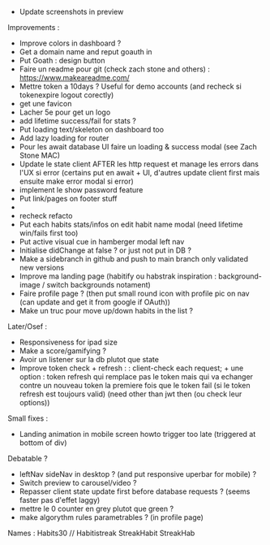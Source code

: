 - Update screenshots in preview

Improvements :
- Improve colors in dashboard ?
- Get a domain name and reput goauth in
- Put Goath : design button
- Faire un readme pour git (check zach stone and others) : https://www.makeareadme.com/
- Mettre token a 10days ? Useful for demo accounts (and recheck si tokenexpire logout corectly)
- get une favicon
- Lacher 5e pour get un logo
- add lifetime success/fail for stats ?
- Put loading text/skeleton on dashboard too
- Add lazy loading for router
- Pour les await database UI faire un loading & success modal (see Zach Stone MAC)
- Update le state client AFTER les http request et manage les errors dans l'UX si error (certains put en await + UI, d'autres update client first mais ensuite make error modal si error)
- implement le show password feature
- Put link/pages on footer stuff
- 
- recheck refacto
- Put each habits stats/infos on edit habit name modal (need lifetime win/fails first too)
- Put active visual cue in hamberger modal left nav
- Initialise didChange at false ? or just not put in DB ?
- Make a sidebranch in github and push to main branch only validated new versions
- Improve ma landing page (habitify ou habstrak inspiration : background-image / switch backgrounds notament)
- Faire profile page ? (then put small round icon with profile pic on nav (can update and get it from google if OAuth))
- Make un truc pour move up/down habits in the list ?

Later/Osef :
- Responsiveness for ipad size
- Make a score/gamifying ?
- Avoir un listener sur la db plutot que state
- Improve token check + refresh :
: client-check each request; + une option : token refresh qui remplace pas le token mais qui va echanger contre un nouveau token la premiere fois que le token fail (si le token refresh est toujours valid) (need other than jwt then (ou check leur options))

Small fixes :
- Landing animation in mobile screen howto trigger too late (triggered at bottom of div)


Debatable ?
- leftNav sideNav in desktop ? (and put responsive uperbar for mobile) ?
-  Switch preview to carousel/video ?
- Repasser client state update first before database requests ? (seems faster pas d'effet laggy)
- mettre le 0 counter en grey plutot que green ?
- make algorythm rules parametrables ? (in profile page)


Names : Habits30 // Habitistreak StreakHabit StreakHab 
